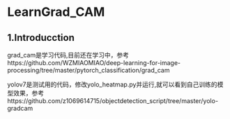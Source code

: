 # LearnGrad_CAM

## 1.Introducction

grad_cam是学习代码,目前还在学习中，参考https://github.com/WZMIAOMIAO/deep-learning-for-image-processing/tree/master/pytorch_classification/grad_cam

yolov7是测试用的代码，修改yolo_heatmap.py并运行,就可以看到自己训练的模型效果，参考https://github.com/z1069614715/objectdetection_script/tree/master/yolo-gradcam

